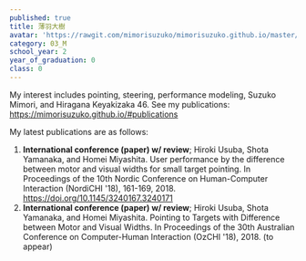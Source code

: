 ```yaml
---
published: true
title: 薄羽大樹
avatar: 'https://rawgit.com/mimorisuzuko/mimorisuzuko.github.io/master/me.jpg'
category: 03_M
school_year: 2
year_of_graduation: 0
class: 0
---
```

My interest includes pointing, steering, performance modeling, Suzuko Mimori, and Hiragana Keyakizaka 46.
See my publications: https://mimorisuzuko.github.io/#publications

My latest publications are as follows:

1. **International conference (paper) w/ review**; Hiroki Usuba, Shota Yamanaka, and Homei Miyashita. User performance by the difference between motor and visual widths for small target pointing. In Proceedings of the 10th Nordic Conference on Human-Computer Interaction (NordiCHI '18), 161-169, 2018. https://doi.org/10.1145/3240167.3240171
2. **International conference (paper) w/ review**; Hiroki Usuba, Shota Yamanaka, and Homei Miyashita. Pointing to Targets with Difference between Motor and Visual Widths. In Proceedings of the 30th Australian Conference on Computer-Human Interaction (OzCHI '18), 2018. (to appear)

